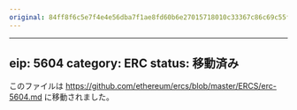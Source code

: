 ```yaml
---
original: 84ff8f6c5e7f4e4e56dba7f1ae8fd60b6e27015718010c33367c86c69c55f1e7
---
```


---
eip: 5604
category: ERC
status: 移動済み
---

このファイルは https://github.com/ethereum/ercs/blob/master/ERCS/erc-5604.md に移動されました。
